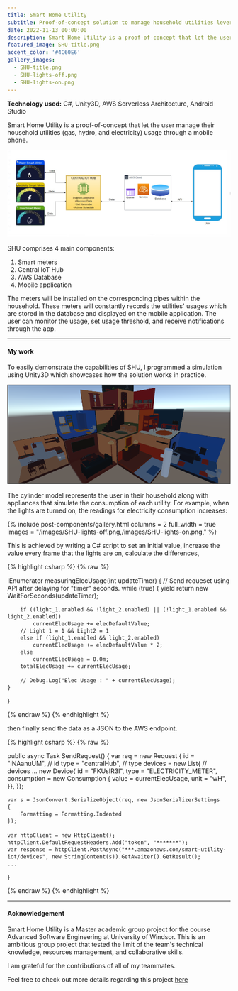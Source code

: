 ```yaml
---
title: Smart Home Utility
subtitle: Proof-of-concept solution to manage household utilities leveraging smart home technology.
date: 2022-11-13 00:00:00
description: Smart Home Utility is a proof-of-concept that let the user manage their household utilities (gas, hydro, and electricity) usage through a mobile phone.
featured_image: SHU-title.png
accent_color: '#4C60E6'
gallery_images: 
  - SHU-title.png
  - SHU-lights-off.png
  - SHU-lights-on.png
---
```

**Technology used:** C#, Unity3D, AWS Serverless Architecture, Android Studio

Smart Home Utility is a proof-of-concept that let the user manage their household utilities (gas, hydro, and electricity) usage through a mobile phone.

![](/images/SHU-overview.png)

SHU comprises 4 main components:
1. Smart meters
2. Central IoT Hub
3. AWS Database
4. Mobile application

The meters will be installed on the corresponding pipes within the household. These meters will constantly records the utilities' usages which are stored in the database and displayed on the mobile application.
The user can monitor the usage, set usage threshold, and receive notifications through the app.

---
#### My work
To easily demonstrate the capabilities of SHU, I programmed a simulation using Unity3D which showcases how the solution works in practice.

![](/images/SHU-3d.png)

The cylinder model represents the user in their household along with appliances that simulate the consumption of each utility. For example, when the lights are turned on, the readings for electricity consumption increases:

{% include post-components/gallery.html
columns = 2
full_width = true
images = "/images/SHU-lights-off.png,/images/SHU-lights-on.png,"
%}

This is achieved by writing a C# script to set an initial value, increase the value every frame that the lights are on, calculate the differences,

{% highlight csharp %}
{% raw %}

IEnumerator measuringElecUsage(int updateTimer)
{
    // Send requeset using API after delaying for "timer" seconds.
    while (true)
    {
        yield return new WaitForSeconds(updateTimer);
        
        if ((light_1.enabled && !light_2.enabled) || (!light_1.enabled && light_2.enabled))
            currentElecUsage += elecDefaultValue;
        // Light 1 = 1 && Light2 = 1
        else if (light_1.enabled && light_2.enabled)
            currentElecUsage += elecDefaultValue * 2;
        else
            currentElecUsage = 0.0m;
        totalElecUsage += currentElecUsage;
            
        // Debug.Log("Elec Usage : " + currentElecUsage);
    }
}

{% endraw %}
{% endhighlight %}

then finally send the data as a JSON to the AWS endpoint.

{% highlight csharp %}
{% raw %}

public async Task SendRequest()
{
    var req = new Request
    {
        id = "iNAanuUM", // id
        type = "centralHub", // type
        devices = new List<IDevice>{ // devices
        ...
        new Device{
            id = "FKUsIR3l",
             type = "ELECTRICITY_METER",
              consumption = new Consumption
              {
                value = currentElecUsage,
                 unit = "wH",
                 }},
    }};
    
    var s = JsonConvert.SerializeObject(req, new JsonSerializerSettings
    {
        Formatting = Formatting.Indented
    });

    var httpClient = new HttpClient();
    httpClient.DefaultRequestHeaders.Add("token", "*******");
    var response = httpClient.PostAsync("***.amazonaws.com/smart-utility-iot/devices", new StringContent(s)).GetAwaiter().GetResult();
    ...
}  

{% endraw %}
{% endhighlight %}

---
#### Acknowledgement

Smart Home Utility is a Master academic group project for the course Advanced Software Engineering at University of Windsor.
This is an ambitious group project that tested the limit of the team's technical knowledge, resources management, and collaborative skills.

I am grateful for the contributions of all of my teammates. 

Feel free to check out more details regarding this project [here](https://docs.google.com/document/d/1FvRi-afj2WumNYQj4AEg4FvXbbNEvSQv/edit)
